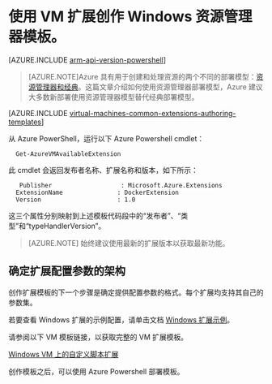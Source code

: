 <!-- ARM: tested -->

<properties
   pageTitle="使用 Windows VM 扩展创作模板 | Azure"
   description="详细了解如何为 Windows VM 使用扩展创建 Azure 资源管理器模板"
   services="virtual-machines-windows"
   documentationCenter=""
   authors="kundanap"
   manager="timlt"
   editor=""
   tags="azure-resource-manager"/>

<tags
   ms.service="virtual-machines-windows"
   ms.date="03/29/2016"
   wacn.date="06/29/2016"/>

# 使用 VM 扩展创作 Windows 资源管理器模板。

[AZURE.INCLUDE [arm-api-version-powershell](../includes/arm-api-version-powershell.md)]

> [AZURE.NOTE]Azure 具有用于创建和处理资源的两个不同的部署模型：[资源管理器和经典](/documentation/articles/resource-manager-deployment-model/)。这篇文章介绍如何使用资源管理器部署模型，Azure 建议大多数新部署使用资源管理器模型替代经典部署模型。

[AZURE.INCLUDE [virtual-machines-common-extensions-authoring-templates](../includes/virtual-machines-common-extensions-authoring-templates.md)]

从 Azure PowerShell，运行以下 Azure Powershell cmdlet：

      Get-AzureVMAvailableExtension

此 cmdlet 会返回发布者名称、扩展名称和版本，如下所示：

       Publisher                   : Microsoft.Azure.Extensions  
      ExtensionName               : DockerExtension
      Version                     : 1.0

这三个属性分别映射到上述模板代码段中的“发布者”、“类型”和“typeHandlerVersion”。

>[AZURE.NOTE] 始终建议使用最新的扩展版本以获取最新功能。

## 确定扩展配置参数的架构

创作扩展模板的下一个步骤是确定提供配置参数的格式。每个扩展均支持其自己的参数集。

若要查看 Windows 扩展的示例配置，请单击文档 [Windows 扩展示例](/documentation/articles/virtual-machines-windows-extensions-configuration-samples/)。

请参阅以下 VM 模板链接，以获取完整的 VM 扩展模板。

[Windows VM 上的自定义脚本扩展](https://github.com/Azure/azure-quickstart-templates/blob/b1908e74259da56a92800cace97350af1f1fc32b/201-list-storage-keys-windows-vm/azuredeploy.json/)

创作模板之后，可以使用 Azure Powershell 部署模板。

<!---HONumber=79-->